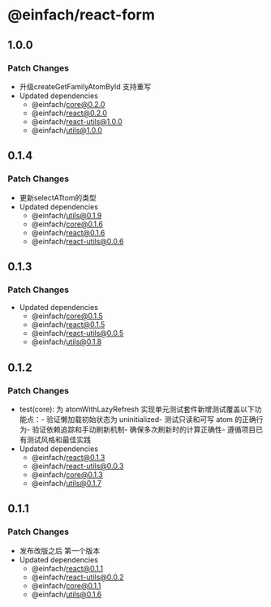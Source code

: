 # @einfach/react-form

## 1.0.0

### Patch Changes

- 升级createGetFamilyAtomById 支持重写
- Updated dependencies
  - @einfach/core@0.2.0
  - @einfach/react@0.2.0
  - @einfach/react-utils@1.0.0
  - @einfach/utils@1.0.0

## 0.1.4

### Patch Changes

- 更新selectATtom的类型
- Updated dependencies
  - @einfach/utils@0.1.9
  - @einfach/core@0.1.6
  - @einfach/react@0.1.6
  - @einfach/react-utils@0.0.6

## 0.1.3

### Patch Changes

- Updated dependencies
  - @einfach/core@0.1.5
  - @einfach/react@0.1.5
  - @einfach/react-utils@0.0.5
  - @einfach/utils@0.1.8

## 0.1.2

### Patch Changes

- test(core): 为 atomWithLazyRefresh 实现单元测试套件新增测试覆盖以下功能点：- 验证懒加载初始状态为 uninitialized- 测试只读和可写 atom 的正确行为- 验证依赖追踪和手动刷新机制- 确保多次刷新时的计算正确性- 遵循项目已有测试风格和最佳实践
- Updated dependencies
  - @einfach/react@0.1.3
  - @einfach/react-utils@0.0.3
  - @einfach/core@0.1.3
  - @einfach/utils@0.1.7

## 0.1.1

### Patch Changes

- 发布改版之后 第一个版本
- Updated dependencies
  - @einfach/react@0.1.1
  - @einfach/react-utils@0.0.2
  - @einfach/core@0.1.1
  - @einfach/utils@0.1.6
